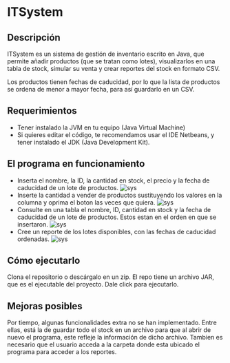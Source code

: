 # ITSystem

## Descripción

ITSystem es un sistema de gestión de inventario escrito en Java, que permite añadir productos (que se tratan como lotes), visualizarlos en una tabla de stock, simular su venta y crear reportes del stock en formato CSV. 

Los productos tienen fechas de caducidad, por lo que la lista de productos se ordena de menor a mayor fecha, para así guardarlo en un CSV.

## Requerimientos

- Tener instalado la JVM en tu equipo (Java Virtual Machine)
- Si quieres editar el código, te recomendamos usar el IDE Netbeans, y tener instalado el JDK (Java Development Kit).

## El programa en funcionamiento
- Inserta el nombre, la ID, la cantidad en stock, el precio y la fecha de caducidad de un lote de productos.
![sys](https://i.imgur.com/ZjJ8Gz3.png)
- Inserte la cantidad a vender de productos sustituyendo los valores en la columna y oprima el boton las veces que quiera.
![sys](https://i.imgur.com/XXM7WDB.png)
- Consulte en una tabla el nombre, ID, cantidad en stock y la fecha de caducidad de un lote de productos. Estos estan en el orden en que se insertaron.
![sys](https://i.imgur.com/A1Xx4Qx.png)
- Cree un reporte de los lotes disponibles, con las fechas de caducidad ordenadas.
![sys](https://i.imgur.com/tFlhqEa.png)


## Cómo ejecutarlo

Clona el repositorio o descárgalo en un zip. El repo tiene un archivo JAR, que es el ejecutable del proyecto. Dale click para ejecutarlo.

## Mejoras posibles

Por tiempo, algunas funcionalidades extra no se han implementado. Entre ellas, está la de guardar todo el stock en un archivo para que al abrir de nuevo el programa, este refleje la información de dicho archivo. Tambien es necesario que el usuario acceda a la carpeta donde esta ubicado el programa para acceder a los reportes.
